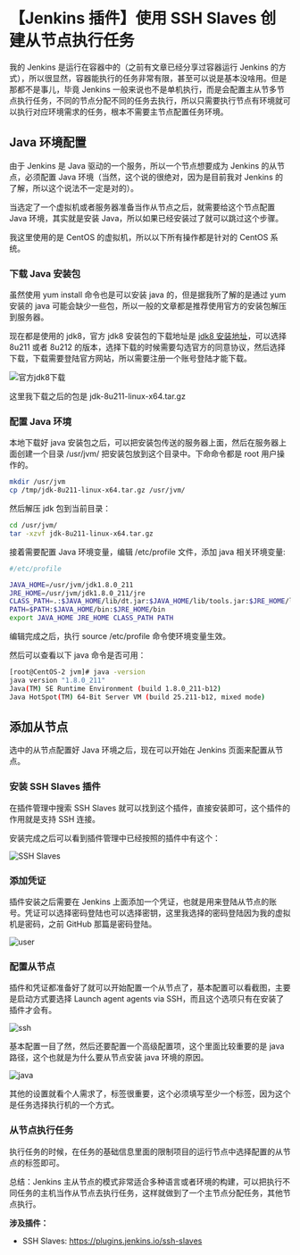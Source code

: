 # 【Jenkins 插件】使用 SSH Slaves 创建从节点执行任务

我的 Jenkins 是运行在容器中的（之前有文章已经分享过容器运行 Jenkins 的方式），所以很显然，容器能执行的任务非常有限，甚至可以说是基本没啥用。但是那都不是事儿，毕竟 Jenkins 一般来说也不是单机执行，而是会配置主从节多节点执行任务，不同的节点分配不同的任务去执行，所以只需要执行节点有环境就可以执行对应环境需求的任务，根本不需要主节点配置任务环境。

## Java 环境配置
由于 Jenkins 是 Java 驱动的一个服务，所以一个节点想要成为 Jenkins 的从节点，必须配置 Java 环境（当然，这个说的很绝对，因为是目前我对 Jenkins 的了解，所以这个说法不一定是对的）。

当选定了一个虚拟机或者服务器准备当作从节点之后，就需要给这个节点配置 Java 环境，其实就是安装 Java，所以如果已经安装过了就可以跳过这个步骤。

我这里使用的是 CentOS 的虚拟机，所以以下所有操作都是针对的 CentOS 系统。

### 下载 Java 安装包
虽然使用 yum install 命令也是可以安装 java 的，但是据我所了解的是通过 yum 安装的 java 可能会缺少一些包，所以一般的文章都是推荐使用官方的安装包解压到服务器。

现在都是使用的 jdk8，官方 jdk8 安装包的下载地址是 [jdk8 安装地址](https://www.oracle.com/technetwork/java/javase/downloads/jdk8-downloads-2133151.html)，可以选择 8u211 或者 8u212 的版本，选择下载的时候需要勾选官方的同意协议，然后选择下载，下载需要登陆官方网站，所以需要注册一个账号登陆才能下载。

![官方jdk8下载](https://cdn.jsdelivr.net/gh/Hopetree/blog-img@main/article/190710/tendcode_2019-07-10_21-37-42.png)

这里我下载之后的包是 jdk-8u211-linux-x64.tar.gz

### 配置 Java 环境
本地下载好 java 安装包之后，可以把安装包传送的服务器上面，然后在服务器上面创建一个目录 /usr/jvm/ 把安装包放到这个目录中。下命命令都是 root 用户操作的。

```bash
mkdir /usr/jvm
cp /tmp/jdk-8u211-linux-x64.tar.gz /usr/jvm/
```

然后解压 jdk 包到当前目录：
```bash
cd /usr/jvm/
tar -xzvf jdk-8u211-linux-x64.tar.gz
```

接着需要配置 Java 环境变量，编辑 /etc/profile 文件，添加 java 相关环境变量:

```bash
#/etc/profile

JAVA_HOME=/usr/jvm/jdk1.8.0_211        
JRE_HOME=/usr/jvm/jdk1.8.0_211/jre     
CLASS_PATH=.:$JAVA_HOME/lib/dt.jar:$JAVA_HOME/lib/tools.jar:$JRE_HOME/lib
PATH=$PATH:$JAVA_HOME/bin:$JRE_HOME/bin
export JAVA_HOME JRE_HOME CLASS_PATH PATH
```

编辑完成之后，执行 source /etc/profile 命令使环境变量生效。

然后可以查看以下 java 命令是否可用：

```bash
[root@CentOS-2 jvm]# java -version
java version "1.8.0_211"
Java(TM) SE Runtime Environment (build 1.8.0_211-b12)
Java HotSpot(TM) 64-Bit Server VM (build 25.211-b12, mixed mode)
```

## 添加从节点
选中的从节点配置好 Java 环境之后，现在可以开始在 Jenkins 页面来配置从节点。

### 安装 SSH Slaves 插件
在插件管理中搜索 SSH Slaves 就可以找到这个插件，直接安装即可，这个插件的作用就是支持 SSH 连接。

安装完成之后可以看到插件管理中已经按照的插件中有这个：

![SSH Slaves](https://cdn.jsdelivr.net/gh/Hopetree/blog-img@main/article/190710/tendcode_2019-07-10_22-00-58.png)

### 添加凭证
插件安装之后需要在 Jenkins 上面添加一个凭证，也就是用来登陆从节点的账号。凭证可以选择密码登陆也可以选择密钥，这里我选择的密码登陆因为我的虚拟机是密码，之前 GitHub 那篇是密码登陆。

![user](https://cdn.jsdelivr.net/gh/Hopetree/blog-img@main/article/190710/tendcode_2019-07-10_22-39-34.png)

### 配置从节点
插件和凭证都准备好了就可以开始配置一个从节点了，基本配置可以看截图，主要是启动方式要选择 Launch agent agents via SSH，而且这个选项只有在安装了插件才会有。

![ssh](https://cdn.jsdelivr.net/gh/Hopetree/blog-img@main/article/190710/tendcode_2019-07-11_23-05-03.png)

基本配置一目了然，然后还要配置一个高级配置项，这个里面比较重要的是 java 路径，这个也就是为什么要从节点安装 java 环境的原因。

![java](https://cdn.jsdelivr.net/gh/Hopetree/blog-img@main/article/190710/tendcode_2019-07-10_23-00-17.png)

其他的设置就看个人需求了，标签很重要，这个必须填写至少一个标签，因为这个是任务选择执行机的一个方式。

### 从节点执行任务
执行任务的时候，在任务的基础信息里面的限制项目的运行节点中选择配置的从节点的标签即可。


总结：Jenkins 主从节点的模式非常适合多种语言或者环境的构建，可以把执行不同任务的主机当作从节点去执行任务，这样就做到了一个主节点分配任务，其他节点执行。

**涉及插件：**

- SSH Slaves: <https://plugins.jenkins.io/ssh-slaves>